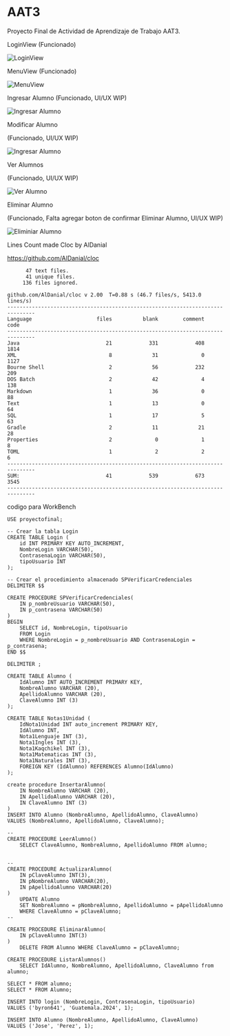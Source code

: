 # AAT3

Proyecto Final de Actividad de Aprendizaje de Trabajo AAT3.

LoginView (Funcionado)

![LoginView](https://github.com/byron641/AAT3/blob/main/app/src/main/resources/LoginView.png)

MenuView (Funcionado) 

![MenuView](https://github.com/byron641/AAT3/blob/main/app/src/main/resources/MenuView.png)

Ingresar Alumno (Funcionado, UI/UX WIP) 

![Ingresar Alumno](https://github.com/byron641/AAT3/blob/main/app/src/main/resources/Ingresar%20Alumno.png)

Modificar Alumno

(Funcionado, UI/UX WIP) 

![Ingresar Alumno](https://github.com/byron641/AAT3/blob/main/app/src/main/resources/Modificar%20Alumno.png)

Ver Alumnos

(Funcionado, UI/UX WIP) 

![Ver Alumno](https://github.com/byron641/AAT3/blob/main/app/src/main/resources/Ver%20Alumno.png)

Eliminar Alumno

(Funcionado, Falta agregar boton de confirmar Eliminar Alumno, UI/UX WIP) 

![Eliminiar Alumno](https://github.com/byron641/AAT3/blob/main/app/src/main/resources/Elimina%20Alumno.png)

Lines Count made Cloc by AlDanial 

https://github.com/AlDanial/cloc

```
      47 text files.
      41 unique files.
     136 files ignored.

github.com/AlDanial/cloc v 2.00  T=0.88 s (46.7 files/s, 5413.0 lines/s)
-------------------------------------------------------------------------------
Language                     files          blank        comment           code
-------------------------------------------------------------------------------
Java                            21            331            408           1814
XML                              8             31              0           1127
Bourne Shell                     2             56            232            209
DOS Batch                        2             42              4            138
Markdown                         1             36              0             88
Text                             1             13              0             64
SQL                              1             17              5             63
Gradle                           2             11             21             28
Properties                       2              0              1              8
TOML                             1              2              2              6
-------------------------------------------------------------------------------
SUM:                            41            539            673           3545
-------------------------------------------------------------------------------
```

codigo para WorkBench 

```
USE proyectofinal;

-- Crear la tabla Login
CREATE TABLE Login (
    id INT PRIMARY KEY AUTO_INCREMENT,
    NombreLogin VARCHAR(50),
    ContrasenaLogin VARCHAR(50),
    tipoUsuario INT 
);

-- Crear el procedimiento almacenado SPVerificarCredenciales
DELIMITER $$

CREATE PROCEDURE SPVerificarCredenciales(
    IN p_nombreUsuario VARCHAR(50),
    IN p_contrasena VARCHAR(50)
)
BEGIN
    SELECT id, NombreLogin, tipoUsuario
    FROM Login
    WHERE NombreLogin = p_nombreUsuario AND ContrasenaLogin = p_contrasena;
END $$

DELIMITER ;

CREATE TABLE Alumno (
	IdAlumno INT AUTO_INCREMENT PRIMARY KEY,
	NombreAlumno VARCHAR (20),
    ApellidoAlumno VARCHAR (20),
	ClaveAlumno INT (3)
);

CREATE TABLE Notas1Unidad (
	IdNota1Unidad INT auto_increment PRIMARY KEY,
	IdAlumno INT,
    Nota1Lenguaje INT (3),
    Nota1Ingles INT (3),
    Nota1Kaqchikel INT (3),
    Nota1Matematicas INT (3),
    Nota1Naturales INT (3),
    FOREIGN KEY (IdAlumno) REFERENCES Alumno(IdAlumno) 
);

create procedure InsertarAlumno(
	IN NombreAlumno VARCHAR (20),
    IN ApellidoAlumno VARCHAR (20),
	IN ClaveAlumno INT (3)
)
INSERT INTO Alumno (NombreAlumno, ApellidoAlumno, ClaveAlumno)
VALUES (NombreAlumno, ApellidoAlumno, ClaveAlumno);

--
CREATE PROCEDURE LeerAlumno()
    SELECT ClaveAlumno, NombreAlumno, ApellidoAlumno FROM alumno;

    
--
CREATE PROCEDURE ActualizarAlumno(
    IN pClaveAlumno INT(3),
    IN pNombreAlumno VARCHAR(20),
    IN pApellidoAlumno VARCHAR(20)
)
    UPDATE Alumno
    SET NombreAlumno = pNombreAlumno, ApellidoAlumno = pApellidoAlumno
    WHERE ClaveAlumno = pClaveAlumno;
--

CREATE PROCEDURE EliminarAlumno(
    IN pClaveAlumno INT(3)
)
    DELETE FROM Alumno WHERE ClaveAlumno = pClaveAlumno;

CREATE PROCEDURE ListarAlumnos()
	SELECT IdAlumno, NombreAlumno, ApellidoAlumno, ClaveAlumno from alumno;

SELECT * FROM alumno;
SELECT * FROM Alumno;

INSERT INTO login (NombreLogin, ContrasenaLogin, tipoUsuario)
VALUES ('byron641', 'Guatemala.2024', 1); 

INSERT INTO Alumno (NombreAlumno, ApellidoAlumno, ClaveAlumno)
VALUES ('Jose', 'Perez', 1);
	
```

